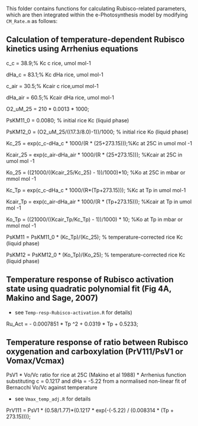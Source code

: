 This folder contains functions for calculating Rubisco-related parameters, which are then integrated within the e-Photosynthesis model by modifying `CM_Rate.m` as follows:

## Calculation of temperature-dependent Rubisco kinetics using Arrhenius equations
c_c = 38.9;% Kc c rice, umol mol-1

dHa_c = 83.1;% Kc dHa rice, umol mol-1

c_air = 30.5;% Kcair c rice,umol mol-1

dHa_air = 60.5;% Kcair dHa rice, umol mol-1

O2_uM_25  =  210 * 0.0013 * 1000;

PsKM11_0  =  0.0080;                           % initial rice Kc	(liquid phase)

PsKM12_0    =  (O2_uM_25/((17.3/8.0)-1))/1000; % initial rice Ko (liquid phase)	 

Kc_25 = exp(c_c-dHa_c * 1000/(R * (25+273.15)));%Kc at 25C in umol mol -1

Kcair_25 = exp(c_air-dHa_air * 1000/(R * (25+273.15))); %Kcair at 25C in umol mol -1

Ko_25 = ((21000/((Kcair_25/Kc_25) - 1))/1000)*10; %Ko at 25C in mbar or mmol mol -1 

Kc_Tp = exp(c_c-dHa_c * 1000/(R*(Tp+273.15))); %Kc at Tp in umol mol-1

Kcair_Tp = exp(c_air-dHa_air * 1000/(R * (Tp+273.15))); %Kcair at Tp in umol mol -1

Ko_Tp = ((21000/((Kcair_Tp/Kc_Tp) - 1))/1000) * 10; %Ko at Tp in mbar or mmol mol -1 

PsKM11 = PsKM11_0 * (Kc_Tp)/(Kc_25); % temperature-corrected rice Kc	(liquid phase)

PsKM12 = PsKM12_0 * (Ko_Tp)/(Ko_25); % temperature-corrected rice Kc	(liquid phase)

## Temperature response of Rubisco activation state using quadratic polynomial fit (Fig 4A, Makino and Sage, 2007) 

- see `Temp-resp-Rubisco-activation.R` for details)

Ru_Act = - 0.0007851 * Tp ^2 + 0.0319 * Tp + 0.5233;

## Temperature response of ratio between Rubisco oxygenation and carboxylation (PrV111/PsV1 or Vomax/Vcmax) 

PsV1 * Vo/Vc ratio for rice at 25C (Makino et al 1988) * Arrhenius function substituting c = 0.1217 and dHa = -5.22 from a normalised non-linear fit of Bernacchi Vo/Vc against temperature 

- see `Vmax_temp_adj.R` for details

PrV111 = PsV1 * (0.58/1.77)*(0.1217 * exp(-(-5.22) / (0.008314 * (Tp + 273.15))));





